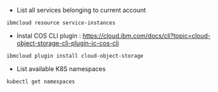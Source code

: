 
* List all services belonging to current account
```
ibmcloud resource service-instances
```

* Instal COS CLI plugin : https://cloud.ibm.com/docs/cli?topic=cloud-object-storage-cli-plugin-ic-cos-cli
```
ibmcloud plugin install cloud-object-storage
```

* List available K8S namespaces  
```
kubectl get namespaces
```
